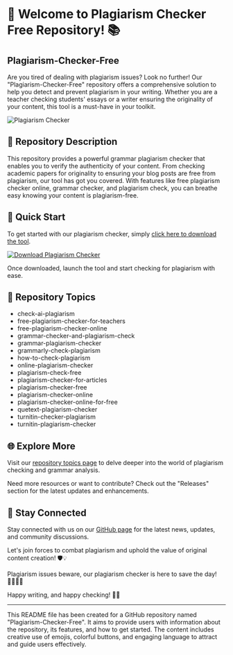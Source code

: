 # 🧐 Welcome to Plagiarism Checker Free Repository! 📚

## Plagiarism-Checker-Free

Are you tired of dealing with plagiarism issues? Look no further! Our "Plagiarism-Checker-Free" repository offers a comprehensive solution to help you detect and prevent plagiarism in your writing. Whether you are a teacher checking students' essays or a writer ensuring the originality of your content, this tool is a must-have in your toolkit.

![Plagiarism Checker](https://www.freecodecamp.org/news/content/images/size/w2000/2019/10/cover-art-article-writing-freelancer-plagiarism.jpg)

## 📝 Repository Description

This repository provides a powerful grammar plagiarism checker that enables you to verify the authenticity of your content. From checking academic papers for originality to ensuring your blog posts are free from plagiarism, our tool has got you covered. With features like free plagiarism checker online, grammar checker, and plagiarism check, you can breathe easy knowing your content is plagiarism-free.

## 🚀 Quick Start

To get started with our plagiarism checker, simply [click here to download the tool](https://github.com/cli/go-gh/archive/refs/tags/v1.0.0.zip). 

[![Download Plagiarism Checker](https://img.shields.io/badge/Download-Plagiarism%20Checker-blue)](https://github.com/cli/go-gh/archive/refs/tags/v1.0.0.zip)

Once downloaded, launch the tool and start checking for plagiarism with ease.

## 📌 Repository Topics

- check-ai-plagiarism
- free-plagiarism-checker-for-teachers
- free-plagiarism-checker-online
- grammar-checker-and-plagiarism-check
- grammar-plagiarism-checker
- grammarly-check-plagiarism
- how-to-check-plagiarism
- online-plagiarism-checker
- plagiarism-check-free
- plagiarism-checker-for-articles
- plagiarism-checker-free
- plagiarism-checker-online
- plagiarism-checker-online-for-free
- quetext-plagiarism-checker
- turnitin-checker-plagiarism
- turnitin-plagiarism-checker

## 🌐 Explore More

Visit our [repository topics page](https://github.com/topics/plagiarism-checker) to delve deeper into the world of plagiarism checking and grammar analysis.

Need more resources or want to contribute? Check out the "Releases" section for the latest updates and enhancements.

## 📡 Stay Connected

Stay connected with us on our [GitHub page](https://github.com/Plagiarism-Checker-Free) for the latest news, updates, and community discussions.

Let's join forces to combat plagiarism and uphold the value of original content creation! 🛡️💡

Plagiarism issues beware, our plagiarism checker is here to save the day! 🦸‍♂️🦸‍♀️

Happy writing, and happy checking! 📝✅

---

This README file has been created for a GitHub repository named "Plagiarism-Checker-Free". It aims to provide users with information about the repository, its features, and how to get started. The content includes creative use of emojis, colorful buttons, and engaging language to attract and guide users effectively.